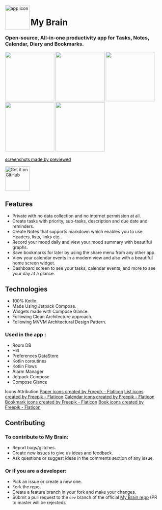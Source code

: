 <img align="left" width="80" height="80" src="https://user-images.githubusercontent.com/58703865/169863670-eee3c8f1-1308-4eb2-9aea-f7c0a47e6a31.png" alt="app icon">

# My Brain
  
  
### Open-source, All-in-one productivity app for Tasks, Notes, Calendar, Diary and Bookmarks.

<div align="left">
<img src = "https://user-images.githubusercontent.com/58703865/169859205-54c0b8f3-7423-4c2a-9a9b-9e43861814c0.png" width ="160" />
<img src = "https://user-images.githubusercontent.com/58703865/169859229-04fbad81-80f8-4b47-8d8a-0242a16a1f8b.png" width ="160" />
<img src = "https://user-images.githubusercontent.com/58703865/169859305-7127fcf4-12fe-4f52-a605-c8b4c77917df.png" width ="160" />
<img src = "https://user-images.githubusercontent.com/58703865/169859328-1abddd5a-d88c-4877-9078-9e12e311c465.png" width ="160" />
<img src = "https://user-images.githubusercontent.com/58703865/169859351-5608acc9-b99e-41c4-8048-6d036e8c189b.png" width ="160" />
</div>

[screenshots made by previewed](https://previewed.app/template/00CBF3F6)

[<img src="https://camo.githubusercontent.com/70bffd8873ab81e1bb0bccc44e488c3a989e3bd5/68747470733a2f2f692e6962622e636f2f71306d6463345a2f6765742d69742d6f6e2d6769746875622e706e67"
     alt="Get it on GitHub"
     height="80">](https://github.com/mhss1/MyBrain/releases/latest)

## Features
- Private with no data collection and no internet permission at all.
- Create tasks with priority, sub-tasks, description and due date and reminders.
- Create Notes that supports markdown which enables you to use Headers, lists, links etc..
- Record your mood daily and view your mood summary with beautiful graphs.
- Save bookmarks for later by using the share menu from any other app.
- View your calendar events in a modern view and also with a beautiful home screen widget.
- Dashboard screen to see your tasks, calendar events, and more to see your day at a glance.

## Technologies
- 100% Kotlin.
- Made Using Jetpack Compose.
- Widgets made with Compose Glance.
- Following Clean Architecture approach.
- Following MVVM Architectural Design Pattern.
### Used in the app :
 - Room DB
 - Hilt
 - Preferences DataStore
 - Kotlin coroutines
 - Kotlin Flows
 - Alarm Manager
 - Jetpack Compose
 - Compose Glance

Icons Attribution 
<a href="https://www.flaticon.com/free-icons/paper" title="paper icons">Paper icons created by Freepik - Flaticon</a>
<a href="https://www.flaticon.com/free-icons/list" title="list icons">List icons created by Freepik - Flaticon</a>
<a href="https://www.flaticon.com/free-icons/calendar" title="calendar icons">Calendar icons created by Freepik - Flaticon</a>
<a href="https://www.flaticon.com/free-icons/bookmark" title="bookmark icons">Bookmark icons created by Freepik - Flaticon</a>
<a href="https://www.flaticon.com/free-icons/book" title="book icons">Book icons created by Freepik - Flaticon</a>

## Contributing
### To contribute to My Brain:
- Report bugs/glitches.
- Create new issues to give us ideas and feedback.
- Ask questions or suggest ideas in the comments section of any issue.
### Or if you are a developer:
- Pick an issue or create a new one.
- Fork the repo.
- Create a feature branch in your fork and make your changes.
- Submit a pull request to the `dev` branch of the official [My Brain repo](https://github.com/mhss1/MyBrain/pulls) (PR to master will be rejected).
